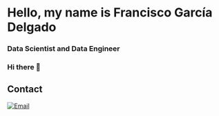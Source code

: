 # Hello, my name is Francisco García Delgado

### Data Scientist and Data Engineer

### Hi there 👋 
<!-- [https://ileriayo.github.io/markdown-badges/](https://shields.io/) -->

## Contact

<!-- https://ileriayo.github.io/markdown-badges/ -->

[![Email](https://img.shields.io/badge/frangardel@gmail.com-email_personal-D14836?style=for-the-badge&logo=gmail&logoColor=white&labelColor=101010)](frangardel@gmail.com)

<!--
**Frangardel/Frangardel** is a ✨ _special_ ✨ repository because its `README.md` (this file) appears on your GitHub profile.

Here are some ideas to get you started:

- 🔭 I’m currently working on ...
- 🌱 I’m currently learning ...
- 👯 I’m looking to collaborate on ...
- 🤔 I’m looking for help with ...
- 💬 Ask me about ...
- 📫 How to reach me: ...
- 😄 Pronouns: ...
- ⚡ Fun fact: ...
-->
